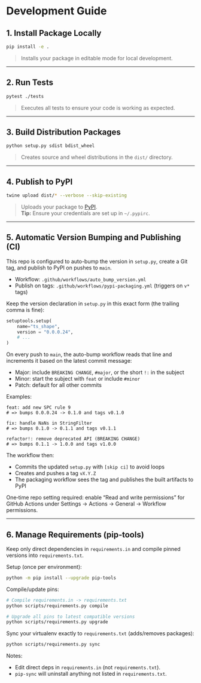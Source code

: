# Development Guide

## 1. Install Package Locally

```bash
pip install -e .
```
> Installs your package in editable mode for local development.

---

## 2. Run Tests

```bash
pytest ./tests
```
> Executes all tests to ensure your code is working as expected.

---

## 3. Build Distribution Packages

```bash
python setup.py sdist bdist_wheel
```
> Creates source and wheel distributions in the `dist/` directory.

---

## 4. Publish to PyPI

```bash
twine upload dist/* --verbose --skip-existing
```
> Uploads your package to [PyPI](https://pypi.org/).  
> **Tip:** Ensure your credentials are set up in `~/.pypirc`.

---

## 5. Automatic Version Bumping and Publishing (CI)

This repo is configured to auto-bump the version in `setup.py`, create a Git tag, and publish to PyPI on pushes to `main`.

- Workflow: `.github/workflows/auto_bump_version.yml`
- Publish on tags: `.github/workflows/pypi-packaging.yml` (triggers on `v*` tags)

Keep the version declaration in `setup.py` in this exact form (the trailing comma is fine):

```python
setuptools.setup(
    name="ts_shape",
    version = "0.0.0.24",
    # ...
)
```

On every push to `main`, the auto-bump workflow reads that line and increments it based on the latest commit message:

- Major: include `BREAKING CHANGE`, `#major`, or the short `!:` in the subject
- Minor: start the subject with `feat` or include `#minor`
- Patch: default for all other commits

Examples:

```text
feat: add new SPC rule 9
# => bumps 0.0.0.24 -> 0.1.0 and tags v0.1.0

fix: handle NaNs in StringFilter
# => bumps 0.1.0 -> 0.1.1 and tags v0.1.1

refactor!: remove deprecated API (BREAKING CHANGE)
# => bumps 0.1.1 -> 1.0.0 and tags v1.0.0
```

The workflow then:
- Commits the updated `setup.py` with `[skip ci]` to avoid loops
- Creates and pushes a tag `vX.Y.Z`
- The packaging workflow sees the tag and publishes the built artifacts to PyPI

One‑time repo setting required: enable “Read and write permissions” for GitHub Actions under
Settings → Actions → General → Workflow permissions.

---

## 6. Manage Requirements (pip‑tools)

Keep only direct dependencies in `requirements.in` and compile pinned versions into `requirements.txt`.

Setup (once per environment):

```bash
python -m pip install --upgrade pip-tools
```

Compile/update pins:

```bash
# Compile requirements.in -> requirements.txt
python scripts/requirements.py compile

# Upgrade all pins to latest compatible versions
python scripts/requirements.py upgrade
```

Sync your virtualenv exactly to `requirements.txt` (adds/removes packages):

```bash
python scripts/requirements.py sync
```

Notes:
- Edit direct deps in `requirements.in` (not `requirements.txt`).
- `pip-sync` will uninstall anything not listed in `requirements.txt`.
